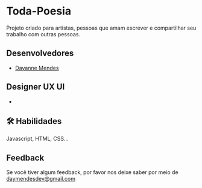 # Toda-Poesia
Projeto criado para artistas, pessoas que amam escrever e compartilhar seu trabalho com outras pessoas.

## Desenvolvedores

- [Dayanne Mendes](https://github.com/daymendesdev)

## Designer UX UI

-

## 🛠 Habilidades
Javascript, HTML, CSS...


## Feedback

Se você tiver algum feedback, por favor nos deixe saber por meio de daymendesdev@gmail.com


